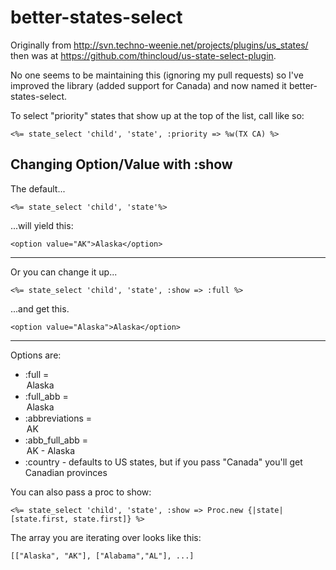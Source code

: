 better-states-select
====================

Originally from http://svn.techno-weenie.net/projects/plugins/us_states/
then was at https://github.com/thincloud/us-state-select-plugin.

No one seems to be maintaining this (ignoring my pull requests) so I've 
improved the library (added support for Canada) and now named it 
better-states-select.

To select "priority" states that show up at the top of the list, call
like so:

    <%= state_select 'child', 'state', :priority => %w(TX CA) %> 

## Changing Option/Value with :show

The default...

    <%= state_select 'child', 'state'%> 

...will yield this:

    <option value="AK">Alaska</option>
    
- - -

Or you can change it up...

    <%= state_select 'child', 'state', :show => :full %> 

...and get this.

    <option value="Alaska">Alaska</option>

- - -

Options are:

* :full = <option value="Alaska">Alaska</option>
* :full_abb = <option value="AK">Alaska</option>
* :abbreviations = <option value="AK">AK</option>
* :abb_full_abb = <option value="AK">AK - Alaska</option>
* :country - defaults to US states, but if you pass "Canada" you'll get Canadian provinces

You can also pass a proc to show:

    <%= state_select 'child', 'state', :show => Proc.new {|state| [state.first, state.first]} %> 
    
The array you are iterating over looks like this:

    [["Alaska", "AK"], ["Alabama","AL"], ...]